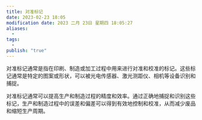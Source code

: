```yaml
---
title: 对准标记
date: 2023-02-23 18:05
modification date: 2023 二月 23日 星期四 18:05:27
aliases:
  - 
tags:
  - 
publish: "true"
---
```


对准标记通常是指在印刷、制造或加工过程中用来进行对准和校准的标记。这些标记通常是特定的图案或形状，可以被光电传感器、激光测距仪、相机等设备识别和捕捉。

对准标记通常可以提高生产和制造过程的精度和效率。通过正确地捕捉和识别这些标记，生产和制造过程中的误差和偏差可以得到有效地控制和校准，从而减少废品和缩短生产周期。